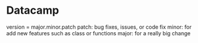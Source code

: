 # Datacamp

version = major.minor.patch
patch: bug fixes, issues, or code fix
minor: for add new features such as class or functions
major: for a really big change
